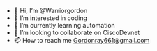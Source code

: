 - 👋 Hi, I’m @Warriorgordon
- 👀 I’m interested in coding
- 🌱 I’m currently learning automation
- 💞️ I’m looking to collaborate on CiscoDevnet
- 📫 How to reach me Gordonray661@gmail.com

<!---
Warriorgordon/Warriorgordon is a ✨ special ✨ repository because its `README.md` (this file) appears on your GitHub profile.
You can click the Preview link to take a look at your changes.
--->
